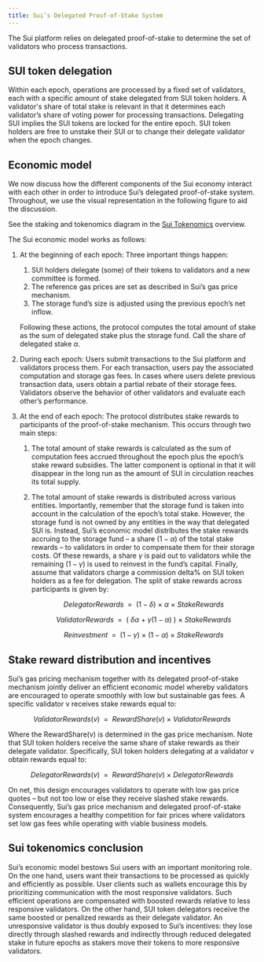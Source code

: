 ```yaml
---
title: Sui’s Delegated Proof-of-Stake System
---
```


The Sui platform relies on delegated proof-of-stake to determine the set of validators who process transactions. 

## SUI token delegation

Within each epoch, operations are processed by a fixed set of validators, each with a specific amount of stake delegated from SUI token holders. A validator's share of total stake is relevant in that it determines each validator’s share of voting power for processing transactions. Delegating SUI implies the SUI tokens are locked for the entire epoch. SUI token holders are free to unstake their SUI or to change their delegate validator when the epoch changes.

## Economic model

We now discuss how the different components of the Sui economy interact with each other in order to introduce Sui’s delegated proof-of-stake system. Throughout, we use the visual representation in the following figure to aid the discussion. 

See the staking and tokenomics diagram in the [Sui Tokenomics](index.md) overview.

The Sui economic model works as follows:

1. At the beginning of each epoch: Three important things happen:
    1. SUI holders delegate (some) of their tokens to validators and a new committee is formed.
    1. The reference gas prices are set as described in Sui’s gas price mechanism.
    1. The storage fund’s size is adjusted using the previous epoch’s net inflow.

    Following these actions, the protocol computes the total amount of stake as the sum of delegated stake plus the storage fund. Call the share of delegated stake $\alpha$.

1. During each epoch: Users submit transactions to the Sui platform and validators process them. For each transaction, users pay the associated computation and storage gas fees. In cases where users delete previous transaction data, users obtain a partial rebate of their storage fees. Validators observe the behavior of other validators and evaluate each other’s performance.
1. At the end of each epoch: The protocol distributes stake rewards to participants of the proof-of-stake mechanism. This occurs through two main steps:
    1. The total amount of stake rewards is calculated as the sum of computation fees accrued throughout the epoch plus the epoch’s stake reward subsidies. The latter component is optional in that it will disappear in the long run as the amount of SUI in circulation reaches its total supply.
    1. The total amount of stake rewards is distributed across various entities. Importantly, remember that the storage fund is taken into account in the calculation of the epoch’s total stake. However, the storage fund is not owned by any entities in the way that delegated SUI is. Instead, Sui’s economic model distributes the stake rewards accruing to the storage fund  – a share $(1-\alpha)$ of the total stake rewards – to validators in order to compensate them for their storage costs. Of these rewards, a share $\gamma$ is paid out to validators while the remaining $(1-\gamma)$ is used to reinvest in the fund’s capital. Finally, assume that validators charge a commission delta% on SUI token holders as a fee for delegation. The split of stake rewards across participants is given by: 

    	$$ DelegatorRewards \ \ = \ \ (  1 - \delta ) \ \times \  \alpha \ \times \ StakeRewards $$

    	$$ ValidatorRewards \ \ = \ \ ( \ \delta\alpha \ + \ \gamma (1 - \alpha) \ ) \ \times \ StakeRewards $$

    	$$ Reinvestment \ \ = \ \ ( 1 - \gamma ) \ \times \ ( 1 - \alpha ) \ \times \ StakeRewards $$

## Stake reward distribution and incentives

Sui’s gas pricing mechanism together with its delegated proof-of-stake mechanism jointly deliver an efficient economic model whereby validators are encouraged to operate smoothly with low but sustainable gas fees. A specific validator v receives stake rewards equal to:

$$ ValidatorRewards(v) \ \ = \ \ RewardShare(v) \ \times \ ValidatorRewards $$

Where the RewardShare(v) is determined in the gas price mechanism. Note that SUI token holders receive the same share of stake rewards as their delegate validator. Specifically, SUI token holders delegating at a validator v obtain rewards equal to:

$$ DelegatorRewards(v) \ \ = \ \ RewardShare(v) \ \times \ DelegatorRewards $$

On net, this design encourages validators to operate with low gas price quotes – but not too low or else they receive slashed stake rewards. Consequently, Sui’s gas price mechanism and delegated proof-of-stake system encourages a healthy competition for fair prices where validators set low gas fees while operating with viable business models.

## Sui tokenomics conclusion

Sui’s economic model bestows Sui users with an important monitoring role. On the one hand, users want their transactions to be processed as quickly and efficiently as possible. User clients such as wallets encourage this by prioritizing communication with the most responsive validators. Such efficient operations are compensated with boosted rewards relative to less responsive validators. On the other hand, SUI token delegators receive the same boosted or penalized rewards as their delegate validator. An unresponsive validator is thus doubly exposed to Sui’s incentives: they lose directly through slashed rewards and indirectly through reduced delegated stake in future epochs as stakers move their tokens to more responsive validators.

